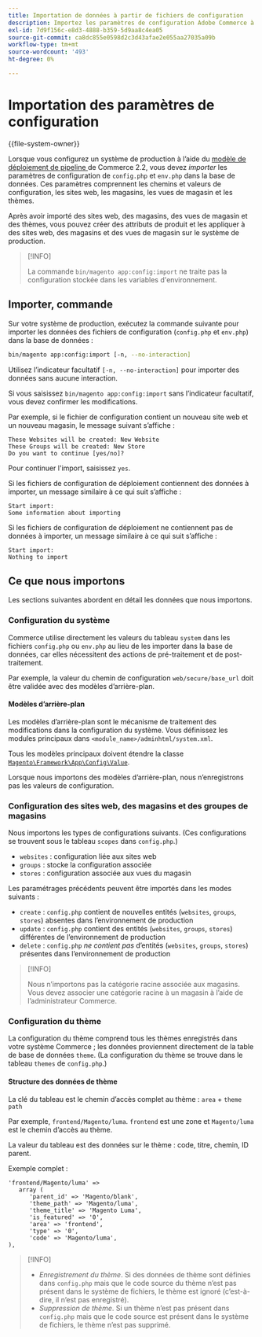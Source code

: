 ```yaml
---
title: Importation de données à partir de fichiers de configuration
description: Importez les paramètres de configuration Adobe Commerce à partir des fichiers de configuration.
exl-id: 7d9f156c-e8d3-4888-b359-5d9aa8c4ea05
source-git-commit: ca8dc855e0598d2c3d43afae2e055aa27035a09b
workflow-type: tm+mt
source-wordcount: '493'
ht-degree: 0%

---
```


# Importation des paramètres de configuration

{{file-system-owner}}

Lorsque vous configurez un système de production à l’aide du [ modèle de déploiement de pipeline ](../deployment/technical-details.md) de Commerce 2.2, vous devez _importer_ les paramètres de configuration de `config.php` et `env.php` dans la base de données.
Ces paramètres comprennent les chemins et valeurs de configuration, les sites web, les magasins, les vues de magasin et les thèmes.

Après avoir importé des sites web, des magasins, des vues de magasin et des thèmes, vous pouvez créer des attributs de produit et les appliquer à des sites web, des magasins et des vues de magasin sur le système de production.

>[!INFO]
>
>La commande `bin/magento app:config:import` ne traite pas la configuration stockée dans les variables d&#39;environnement.

## Importer, commande

Sur votre système de production, exécutez la commande suivante pour importer les données des fichiers de configuration (`config.php` et `env.php`) dans la base de données :

```bash
bin/magento app:config:import [-n, --no-interaction]
```

Utilisez l’indicateur facultatif `[-n, --no-interaction]` pour importer des données sans aucune interaction.

Si vous saisissez `bin/magento app:config:import` sans l’indicateur facultatif, vous devez confirmer les modifications.

Par exemple, si le fichier de configuration contient un nouveau site web et un nouveau magasin, le message suivant s’affiche :

```
These Websites will be created: New Website
These Groups will be created: New Store
Do you want to continue [yes/no]?
```

Pour continuer l&#39;import, saisissez `yes`.

Si les fichiers de configuration de déploiement contiennent des données à importer, un message similaire à ce qui suit s’affiche :

```
Start import:
Some information about importing
```

Si les fichiers de configuration de déploiement ne contiennent pas de données à importer, un message similaire à ce qui suit s’affiche :

```
Start import:
Nothing to import
```

## Ce que nous importons

Les sections suivantes abordent en détail les données que nous importons.

### Configuration du système

Commerce utilise directement les valeurs du tableau `system` dans les fichiers `config.php` ou `env.php` au lieu de les importer dans la base de données, car elles nécessitent des actions de pré-traitement et de post-traitement.

Par exemple, la valeur du chemin de configuration `web/secure/base_url` doit être validée avec des modèles d’arrière-plan.

#### Modèles d’arrière-plan

Les modèles d’arrière-plan sont le mécanisme de traitement des modifications dans la configuration du système.
Vous définissez les modules principaux dans `<module_name>/adminhtml/system.xml`.

Tous les modèles principaux doivent étendre la classe [`Magento\Framework\App\Config\Value`](https://github.com/magento/magento2/blob/2.4/lib/internal/Magento/Framework/App/Config/Value.php).

Lorsque nous importons des modèles d’arrière-plan, nous n’enregistrons pas les valeurs de configuration.

### Configuration des sites web, des magasins et des groupes de magasins

Nous importons les types de configurations suivants.
(Ces configurations se trouvent sous le tableau `scopes` dans `config.php`.)

- `websites` : configuration liée aux sites web
- `groups` : stocke la configuration associée
- `stores` : configuration associée aux vues du magasin

Les paramétrages précédents peuvent être importés dans les modes suivants :

- `create` : `config.php` contient de nouvelles entités (`websites`, `groups`, `stores`) absentes dans l’environnement de production
- `update` : `config.php` contient des entités (`websites`, `groups`, `stores`) différentes de l’environnement de production
- `delete` : `config.php` _ne contient pas_ d’entités (`websites`, `groups`, `stores`) présentes dans l’environnement de production

>[!INFO]
>
>Nous n’importons pas la catégorie racine associée aux magasins. Vous devez associer une catégorie racine à un magasin à l’aide de l’administrateur Commerce.

### Configuration du thème

La configuration du thème comprend tous les thèmes enregistrés dans votre système Commerce ; les données proviennent directement de la table de base de données `theme`. (La configuration du thème se trouve dans le tableau `themes` de `config.php`.)

#### Structure des données de thème

La clé du tableau est le chemin d’accès complet au thème : `area` + `theme path`

Par exemple, `frontend/Magento/luma`.
`frontend` est une zone et `Magento/luma` est le chemin d’accès au thème.

La valeur du tableau est des données sur le thème : code, titre, chemin, ID parent.

Exemple complet :

```php?start_inline=1
'frontend/Magento/luma' =>
   array (
      'parent_id' => 'Magento/blank',
      'theme_path' => 'Magento/luma',
      'theme_title' => 'Magento Luma',
      'is_featured' => '0',
      'area' => 'frontend',
      'type' => '0',
      'code' => 'Magento/luma',
),
```

>[!INFO]
>
>- _Enregistrement du thème_. Si des données de thème sont définies dans `config.php` mais que le code source du thème n’est pas présent dans le système de fichiers, le thème est ignoré (c’est-à-dire, il n’est pas enregistré).
>- _Suppression de thème_. Si un thème n’est pas présent dans `config.php` mais que le code source est présent dans le système de fichiers, le thème n’est pas supprimé.
